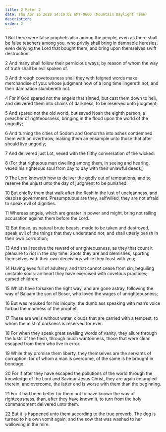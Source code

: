 ```yaml
---
title: 2 Peter 2
date: Thu Apr 16 2020 14:10:02 GMT-0600 (Mountain Daylight Time)
description: 
order: 2
---
```


<p>
  1 But there were false prophets also among the people, even as there shall be
  false teachers among you, who privily shall bring in damnable heresies, even
  denying the Lord that bought them, and bring upon themselves swift
  destruction.
</p>
<p>
  2 And many shall follow their pernicious ways; by reason of whom the way of
  truth shall be evil spoken of.
</p>
<p>
  3 And through covetousness shall they with feigned words make merchandise of
  you: whose judgment now of a long time lingereth not, and their damnation
  slumbereth not.
</p>
<p>
  4 For if God spared not the angels that sinned, but cast them down to hell,
  and delivered them into chains of darkness, to be reserved unto judgment;
</p>
<p>
  5 And spared not the old world, but saved Noah the eighth person, a preacher
  of righteousness, bringing in the flood upon the world of the ungodly;
</p>
<p>
  6 And turning the cities of Sodom and Gomorrha into ashes condemned them with
  an overthrow, making them an ensample unto those that after should live
  ungodly;
</p>
<p>
  7 And delivered just Lot, vexed with the filthy conversation of the wicked:
</p>
<p>
  8 (For that righteous man dwelling among them, in seeing and hearing, vexed
  his righteous soul from day to day with their unlawful deeds;)
</p>
<p>
  9 The Lord knoweth how to deliver the godly out of temptations, and to reserve
  the unjust unto the day of judgment to be punished:
</p>
<p>
  10 But chiefly them that walk after the flesh in the lust of uncleanness, and
  despise government. Presumptuous are they, selfwilled, they are not afraid to
  speak evil of dignities.
</p>
<p>
  11 Whereas angels, which are greater in power and might, bring not railing
  accusation against them before the Lord.
</p>
<p>
  12 But these, as natural brute beasts, made to be taken and destroyed, speak
  evil of the things that they understand not; and shall utterly perish in their
  own corruption;
</p>
<p>
  13 And shall receive the reward of unrighteousness, as they that count it
  pleasure to riot in the day time. Spots they are and blemishes, sporting
  themselves with their own deceivings while they feast with you;
</p>
<p>
  14 Having eyes full of adultery, and that cannot cease from sin; beguiling
  unstable souls: an heart they have exercised with covetous practices; cursed
  children:
</p>
<p>
  15 Which have forsaken the right way, and are gone astray, following the way
  of Balaam the son of Bosor, who loved the wages of unrighteousness;
</p>
<p>
  16 But was rebuked for his iniquity: the dumb ass speaking with man&#x2019;s
  voice forbad the madness of the prophet.
</p>
<p>
  17 These are wells without water, clouds that are carried with a tempest; to
  whom the mist of darkness is reserved for ever.
</p>
<p>
  18 For when they speak great swelling words of vanity, they allure through the
  lusts of the flesh, through much wantonness, those that were clean escaped
  from them who live in error.
</p>
<p>
  19 While they promise them liberty, they themselves are the servants of
  corruption: for of whom a man is overcome, of the same is he brought in
  bondage.
</p>
<p>
  20 For if after they have escaped the pollutions of the world through the
  knowledge of the Lord and Saviour Jesus Christ, they are again entangled
  therein, and overcome, the latter end is worse with them than the beginning.
</p>
<p>
  21 For it had been better for them not to have known the way of righteousness,
  than, after they have known it, to turn from the holy commandment delivered
  unto them.
</p>
<p>
  22 But it is happened unto them according to the true proverb, The dog is
  turned to his own vomit again; and the sow that was washed to her wallowing in
  the mire.
</p>
